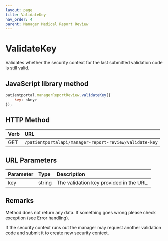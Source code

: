 ```yaml
---
layout: page
title: ValidateKey
nav_order: 4
parent: Manager Medical Report Review
---
```


# ValidateKey

Validates whether the security context for the last submitted validation code is still valid.

## JavaScript library method

```javascript
patientportal.managerReportReview.validateKey({
    key: <key>
});
```

## HTTP Method

| Verb | URL                                               |
|:-----|:--------------------------------------------------|
| GET | `/patientportalapi/manager-report-review/validate-key` |

## URL Parameters

| Parameter | Type   | Description                                                 |
|:----------|:-------|:------------------------------------------------------------|
| key | string | The validation key provided in the URL. |

## Remarks

Method does not return any data. If something goes wrong please check exception (see Error handling).

If the security context runs out the manager may request another validation code and submit it to create new security context.
